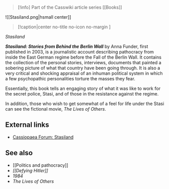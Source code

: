 > [!info] Part of the Casswiki article series [[Books]]

![[Stasiland.png|hsmall center]]
> [!caption|center no-title no-icon no-margin ]
> 
_Stasiland_

_**Stasiland: Stories from Behind the Berlin Wall**_ by Anna Funder, first published in 2003, is a journalistic account describing pathocracy from inside the East German regime before the Fall of the Berlin Wall. It contains the collection of the personal stories, interviews, documents that painted a sobering picture of what that country have been going through. It is also a very critical and shocking appraisal of an inhuman political system in which a few psychopathic personalities torture the masses they fear.

Essentially, this book tells an engaging story of what it was like to work for the secret police, Stasi, and of those in the resistance against the regime.

In addition, those who wish to get somewhat of a feel for life under the Stasi can see the fictional movie, _The Lives of Others_.

External links
--------------

*   [Cassiopaea Forum: Stasiland](https://cassiopaea.org/forum/index.php/topic,10762.0.html)

See also
--------

*   [[Politics and pathocracy]]
*   _[[Defying Hitler]]_
*   _1984_
*   _The Lives of Others_